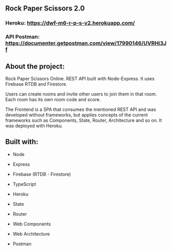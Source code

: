 ## Rock Paper Scissors 2.0

### Heroku: https://dwf-m6-r-p-s-v2.herokuapp.com/

### API Postman: https://documenter.getpostman.com/view/17990146/UVRHi3Jf

## About the project:

Rock Paper Scissors Online. REST API built with Node-Express. It uses Firebase RTDB and Firestore. 

Users can create rooms and invite other users to join them in that room. Each room has its own room code and score. 

The Frontend is a SPA that consumes the mentioned REST API and was developed without frameworks, but applies concepts of the current frameworks such as Components, State, Router, Architecture and so on. It was deployed with Heroku.

## Built with:

- Node

- Express

- Firebase (RTDB - Firestore)

- TypeScript

- Heroku

- State

- Router

- Web Components

- Web Architecture

- Postman
